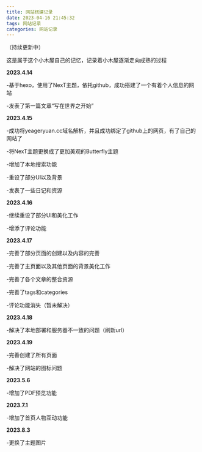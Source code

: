 ```yaml
---
title: 网站搭建记录
date: 2023-04-16 21:45:32
tags: 网站记录
categories: 网站记录
---
```

（持续更新中）

这是属于这个小木屋自己的记忆，记录着小木屋逐渐走向成熟的过程

**2023.4.14**

-基于hexo，使用了NexT主题，依托github，成功搭建了一个有着个人信息的网站

-发表了第一篇文章“写在世界之开始”

**2023.4.15**

-成功将yeageryuan.cc域名解析，并且成功绑定了github上的网页，有了自己的网站了

-将NexT主题更换成了更加美观的Butterfly主题

-增加了本地搜索功能

-重设了部分UI以及背景

-发表了一些日记和资源

**2023.4.16**

-继续重设了部分UI和美化工作

-增添了评论功能

**2023.4.17**

-完善了部分页面的创建以及内容的完善

-完善了主页面以及其他页面的背景美化工作

-完善了各个文章的整合资源

-完善了tags和categories

-评论功能消失（暂未解决）



**2023.4.18**

-解决了本地部署和服务器不一致的问题（刷新url）

**2023.4.19**

-完善创建了所有页面

-解决了网站的图标问题

**2023.5.6**

-增加了PDF预览功能

**2023.7.1**

-增加了首页人物互动功能

**2023.8.3**

-更换了主题图片